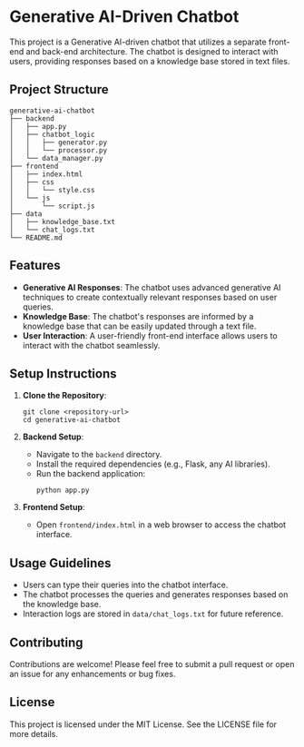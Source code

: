# Generative AI-Driven Chatbot

This project is a Generative AI-driven chatbot that utilizes a separate front-end and back-end architecture. The chatbot is designed to interact with users, providing responses based on a knowledge base stored in text files. 

## Project Structure

```
generative-ai-chatbot
├── backend
│   ├── app.py
│   ├── chatbot_logic
│   │   ├── generator.py
│   │   └── processor.py
│   └── data_manager.py
├── frontend
│   ├── index.html
│   ├── css
│   │   └── style.css
│   └── js
│       └── script.js
├── data
│   ├── knowledge_base.txt
│   └── chat_logs.txt
└── README.md
```

## Features

- **Generative AI Responses**: The chatbot uses advanced generative AI techniques to create contextually relevant responses based on user queries.
- **Knowledge Base**: The chatbot's responses are informed by a knowledge base that can be easily updated through a text file.
- **User Interaction**: A user-friendly front-end interface allows users to interact with the chatbot seamlessly.

## Setup Instructions

1. **Clone the Repository**: 
   ```
   git clone <repository-url>
   cd generative-ai-chatbot
   ```

2. **Backend Setup**:
   - Navigate to the `backend` directory.
   - Install the required dependencies (e.g., Flask, any AI libraries).
   - Run the backend application:
     ```
     python app.py
     ```

3. **Frontend Setup**:
   - Open `frontend/index.html` in a web browser to access the chatbot interface.

## Usage Guidelines

- Users can type their queries into the chatbot interface.
- The chatbot processes the queries and generates responses based on the knowledge base.
- Interaction logs are stored in `data/chat_logs.txt` for future reference.

## Contributing

Contributions are welcome! Please feel free to submit a pull request or open an issue for any enhancements or bug fixes.

## License

This project is licensed under the MIT License. See the LICENSE file for more details.